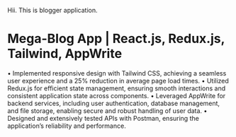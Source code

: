 Hii. This is blogger application.

# Mega-Blog App | React.js, Redux.js, Tailwind, AppWrite
• Implemented responsive design with Tailwind CSS, achieving a seamless user experience and a 25% reduction in
average page load times.
• Utilized Redux.js for efficient state management, ensuring smooth interactions and consistent application state
across components.
• Leveraged AppWrite for backend services, including user authentication, database management, and file storage,
enabling secure and robust handling of user data.
• Designed and extensively tested APIs with Postman, ensuring the application’s reliability and performance.